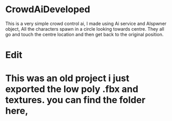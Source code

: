 # CrowdAiDeveloped


This is a very simple crowd control ai, I made using Ai service and AIspwner object, All the characters spawn in a circle looking towards centre. They all go and touch the centre location and then get back to the original position.

# Edit 

# This was an old project i just exported the low poly .fbx and textures. you can find the folder here,

